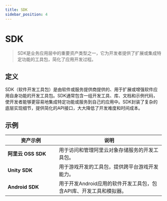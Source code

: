 ```yaml
---
title: SDK
sidebar_position: 4
---
```



# SDK

> SDK是业务应用层中的重要资产类型之一，它为开发者提供了扩展或集成特定功能的工具包，简化了应用开发过程。

## <b>定义</b>

SDK（软件开发工具包）是由软件或服务提供商提供的、用于扩展或增强软件应用自身功能的开发工具包。SDK通常包含一组开发工具、库、文档和示例代码，使开发者能够更容易地集成特定功能或服务到自己的应用中。SDK封装了复杂的底层实现细节，提供简化的API接口，大大降低了开发难度和时间成本。

## <b>示例</b>

<table header_row="1">
<colgroup>
<col width="253"/>
<col width="606"/>
</colgroup>
<thead>
<tr><th><b>资产示例</b></th><th><b>说明</b></th></tr>
</thead>
<tbody>
<tr><td><b>阿里云 OSS SDK</b></td><td>用于访问和管理阿里云对象存储服务的开发工具包。</td></tr>
<tr><td><b>Unity SDK</b></td><td>用于游戏开发的工具包，提供跨平台游戏开发能力。</td></tr>
<tr><td><b>Android SDK</b></td><td>用于开发Android应用的软件开发工具包，包含API库、开发工具和模拟器。</td></tr>
</tbody>
</table>

